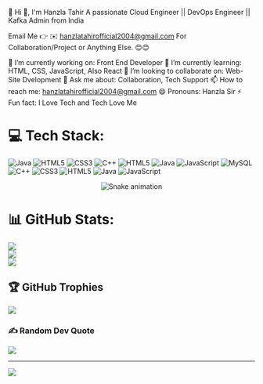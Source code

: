 
💫 Hi 👋, I'm Hanzla Tahir
A passionate Cloud Engineer || DevOps Engineer || Kafka Admin from India

Email Me 👉 ✉️ hanzlatahirofficial2004@gmail.com For Collaboration/Project or Anything Else. 😊😊

🔭 I’m currently working on: Front End Developer
🌱 I’m currently learning: HTML, CSS, JavaScript, Also React
👯 I’m looking to collaborate on: Web-Site Dvelopment
💬 Ask me about: Collaboration, Tech Support
📫 How to reach me: hanzlatahirofficial2004@gmail.com
😄 Pronouns: Hanzla Sir
⚡ Fun fact: I Love Tech and Tech Love Me
# 💻 Tech Stack:
![Java](https://img.shields.io/badge/java-%23ED8B00.svg?style=for-the-badge&logo=openjdk&logoColor=white) ![HTML5](https://img.shields.io/badge/html5-%23E34F26.svg?style=for-the-badge&logo=html5&logoColor=white) ![CSS3](https://img.shields.io/badge/css3-%231572B6.svg?style=for-the-badge&logo=css3&logoColor=white) ![C++](https://img.shields.io/badge/c++-%2300599C.svg?style=for-the-badge&logo=c%2B%2B&logoColor=white) ![HTML5](https://img.shields.io/badge/html5-%23E34F26.svg?style=for-the-badge&logo=html5&logoColor=white) ![Java](https://img.shields.io/badge/java-%23ED8B00.svg?style=for-the-badge&logo=openjdk&logoColor=white) ![JavaScript](https://img.shields.io/badge/javascript-%23323330.svg?style=for-the-badge&logo=javascript&logoColor=%23F7DF1E) ![MySQL](https://img.shields.io/badge/mysql-4479A1.svg?style=for-the-badge&logo=mysql&logoColor=white) ![C++](https://img.shields.io/badge/c++-%2300599C.svg?style=for-the-badge&logo=c%2B%2B&logoColor=white) ![CSS3](https://img.shields.io/badge/css3-%231572B6.svg?style=for-the-badge&logo=css3&logoColor=white) ![HTML5](https://img.shields.io/badge/html5-%23E34F26.svg?style=for-the-badge&logo=html5&logoColor=white) ![Java](https://img.shields.io/badge/java-%23ED8B00.svg?style=for-the-badge&logo=openjdk&logoColor=white) ![JavaScript](https://img.shields.io/badge/javascript-%23323330.svg?style=for-the-badge&logo=javascript&logoColor=%23F7DF1E)

<!-- Snake Game Repo View -->

<div align="center">
  <img src="https://profile-readme-generator.com/assets/snake.svg" alt="Snake animation" />
</div>

# 📊 GitHub Stats:
![](https://github-readme-stats.vercel.app/api?username=hanzlatahirofficial2004-dotcom&theme=dark&hide_border=false&include_all_commits=true&count_private=false)<br/>
![](https://nirzak-streak-stats.vercel.app/?user=hanzlatahirofficial2004-dotcom&theme=dark&hide_border=false)<br/>
![](https://github-readme-stats.vercel.app/api/top-langs/?username=hanzlatahirofficial2004-dotcom&theme=dark&hide_border=false&include_all_commits=true&count_private=false&layout=compact)

## 🏆 GitHub Trophies
![](https://github-profile-trophy.vercel.app/?username=hanzlatahirofficial2004-dotcom&theme=radical&no-frame=false&no-bg=false&margin-w=4)

### ✍️ Random Dev Quote
![](https://quotes-github-readme.vercel.app/api?type=horizontal&theme=radical)

---
[![](https://visitcount.itsvg.in/api?id=hanzlatahirofficial2004-dotcom&icon=0&color=0)](https://visitcount.itsvg.in)

<!-- Proudly created with GPRM ( https://gprm.itsvg.in ) -->
